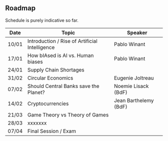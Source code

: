 ## Roadmap

Schedule is purely indicative so far.

| Date  | Topic                                              | Speaker                 |
| ----- | -------------------------------------------------- | ----------------------- |
| 10/01 | Introduction  / Rise of Artificial Intelligence    | Pablo Winant            |
| 17/01 | How bIAsed is AI vs. Human biases                  | Pablo Winant            |
| 24/01 | Supply Chain Shortages                             |                         |
| 31/02 | Circular Economics                                 |   Eugenie Joltreau      |
| 07/02 | Should Central Banks save the Planet?              |  Noemie Lisack  (BdF)   |
| 14/02 | Cryptocurrencies                                   |  Jean Barthelemy (BdF)  |
| 21/03 |  Game Theory vs Theory of Games                    |                         |
| 28/03 |           xxxxxxx                                  |                         |
| 07/04 |  Final Session / Exam                              |                         |

